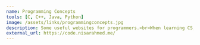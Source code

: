 ```yaml
---
name: Programming Concepts
tools: [C, C++, Java, Python]
image: /assets/links/programmingconcepts.jpg
description: Some useful websites for programmers.<br>When learning CS, there are some useful sites you must know to get always informed in order to do your technologies even better and learn new things. Here is a non exhaustive list of some sites you should visit. 
external_url: https://code.nisarahmed.me/
---
```

